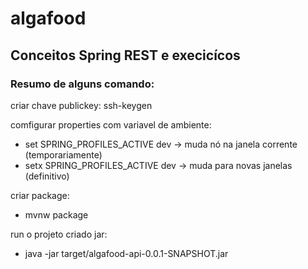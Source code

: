# algafood
## Conceitos Spring REST e execicícos
### Resumo de alguns comando:
criar chave publickey:
ssh-keygen

comfigurar properties com variavel de ambiente:
- set SPRING_PROFILES_ACTIVE dev -> muda nó na janela corrente (temporariamente)
- setx SPRING_PROFILES_ACTIVE dev -> muda para novas janelas (definitivo)

criar package:
- mvnw package

run o projeto criado jar:
- java -jar target/algafood-api-0.0.1-SNAPSHOT.jar

